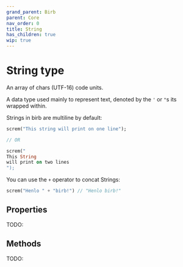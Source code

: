 ```yaml
---
grand_parent: Birb
parent: Core
nav_order: 0
title: String
has_children: true
wip: true
---
```


# String type

An array of chars (UTF-16) code units.

A data type used mainly to represent text, denoted by the `'` or `"`s its wrapped within.

Strings in birb are multiline by default:

```dart
screm("This string will print on one line");

// OR

screm("
This String
will print on two lines
");
```

You can use the `+` operator to concat Strings:

```dart
screm("Henlo " + "birb!") // "Henlo birb!"
```

## Properties
TODO:

## Methods
TODO: